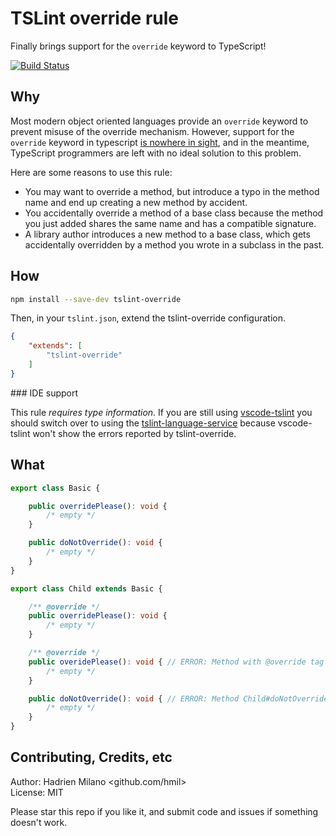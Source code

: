 TSLint override rule
====================

Finally brings support for the `override` keyword to TypeScript!

[![Build Status](https://travis-ci.org/hmil/tslint-override.svg?branch=master)](https://travis-ci.org/hmil/tslint-override)

## Why

Most modern object oriented languages provide an `override` keyword to prevent misuse of the override mechanism. However, support for the `override` keyword in typescript [is nowhere in sight](https://github.com/Microsoft/TypeScript/issues/2000), and in the meantime, TypeScript programmers are left with no ideal solution to this problem.

Here are some reasons to use this rule:
- You may want to override a method, but introduce a typo in the method name and end up creating a new method by accident.
- You accidentally override a method of a base class because the method you just added shares the same name and has a compatible signature.
- A library author introduces a new method to a base class, which gets accidentally overridden by a method you wrote in a subclass in the past.

## How

```sh
npm install --save-dev tslint-override
```

Then, in your `tslint.json`, extend the tslint-override configuration.
```json
{
    "extends": [
        "tslint-override"
    ]
}
```

### IDE support

This rule *requires type information*. If you are still using [vscode-tslint](https://github.com/Microsoft/vscode-tslint) you should switch over to using the [tslint-language-service](https://github.com/angelozerr/tslint-language-service) because vscode-tslint won't show the errors reported by tslint-override.

## What

```typescript
export class Basic {

    public overridePlease(): void {
        /* empty */
    }

    public doNotOverride(): void {
        /* empty */
    }
}

export class Child extends Basic {

    /** @override */
    public overridePlease(): void {
        /* empty */
    }

    /** @override */
    public overidePlease(): void { // ERROR: Method with @override tag is not overriding anything
        /* empty */
    }

    public doNotOverride(): void { // ERROR: Method Child#doNotOverride is overriding Basic#doNotOverride. Use the @override JSDoc tag if the override is intended
        /* empty */
    }
}
```

## Contributing, Credits, etc

Author: Hadrien Milano <github.com/hmil>  
License: MIT

Please star this repo if you like it, and submit code and issues if something doesn't work.
